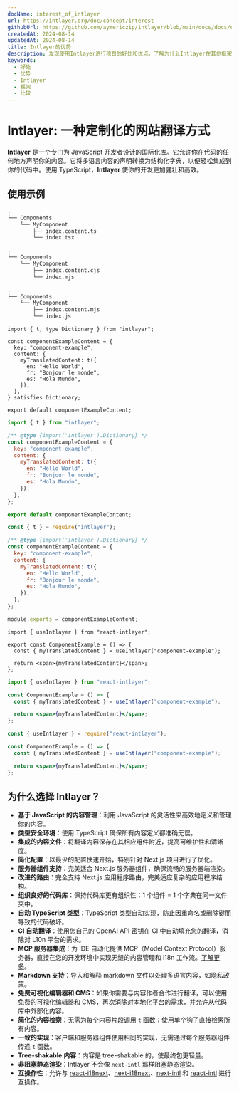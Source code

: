 ```yaml
---
docName: interest_of_intlayer
url: https://intlayer.org/doc/concept/interest
githubUrl: https://github.com/aymericzip/intlayer/blob/main/docs/docs/en/interest_of_intlayer.md
createdAt: 2024-08-14
updatedAt: 2024-08-14
title: Intlayer的优势
description: 发现使用Intlayer进行项目的好处和优点。了解为什么Intlayer在其他框架中脱颖而出。
keywords:
  - 好处
  - 优势
  - Intlayer
  - 框架
  - 比较
---
```


# Intlayer: 一种定制化的网站翻译方式

**Intlayer** 是一个专门为 JavaScript 开发者设计的国际化库。它允许你在代码的任何地方声明你的内容。它将多语言内容的声明转换为结构化字典，以便轻松集成到你的代码中。使用 TypeScript，**Intlayer** 使你的开发更加健壮和高效。

## 使用示例

```bash codeFormat="typescript"
.
└── Components
    └── MyComponent
        ├── index.content.ts
        └── index.tsx
```

```bash codeFormat="commonjs"
.
└── Components
    └── MyComponent
        ├── index.content.cjs
        └── index.mjs
```

```bash codeFormat="esm"
.
└── Components
    └── MyComponent
        ├── index.content.mjs
        └── index.js
```

```tsx fileName="./Components/MyComponent/index.content.ts" codeFormat="typescript"
import { t, type Dictionary } from "intlayer";

const componentExampleContent = {
  key: "component-example",
  content: {
    myTranslatedContent: t({
      en: "Hello World",
      fr: "Bonjour le monde",
      es: "Hola Mundo",
    }),
  },
} satisfies Dictionary;

export default componentExampleContent;
```

```jsx fileName="./Components/MyComponent/index.mjx" codeFormat="esm"
import { t } from "intlayer";

/** @type {import('intlayer').Dictionary} */
const componentExampleContent = {
  key: "component-example",
  content: {
    myTranslatedContent: t({
      en: "Hello World",
      fr: "Bonjour le monde",
      es: "Hola Mundo",
    }),
  },
};

export default componentExampleContent;
```

```jsx fileName="./Components/MyComponent/index.csx" codeFormat="commonjs"
const { t } = require("intlayer");

/** @type {import('intlayer').Dictionary} */
const componentExampleContent = {
  key: "component-example",
  content: {
    myTranslatedContent: t({
      en: "Hello World",
      fr: "Bonjour le monde",
      es: "Hola Mundo",
    }),
  },
};

module.exports = componentExampleContent;
```

```tsx fileName="./Components/MyComponent/index.tsx" codeFormat="typescript"
import { useIntlayer } from "react-intlayer";

export const ComponentExample = () => {
  const { myTranslatedContent } = useIntlayer("component-example");

  return <span>{myTranslatedContent}</span>;
};
```

```jsx fileName="./Components/MyComponent/index.mjx" codeFormat="esm"
import { useIntlayer } from "react-intlayer";

const ComponentExample = () => {
  const { myTranslatedContent } = useIntlayer("component-example");

  return <span>{myTranslatedContent}</span>;
};
```

```jsx fileName="./Components/MyComponent/index.csx" codeFormat="commonjs"
const { useIntlayer } = require("react-intlayer");

const ComponentExample = () => {
  const { myTranslatedContent } = useIntlayer("component-example");

  return <span>{myTranslatedContent}</span>;
};
```

## 为什么选择 Intlayer？

- **基于 JavaScript 的内容管理**：利用 JavaScript 的灵活性来高效地定义和管理你的内容。
- **类型安全环境**：使用 TypeScript 确保所有内容定义都准确无误。
- **集成的内容文件**：将翻译内容保存在其相应组件附近，提高可维护性和清晰度。
- **简化配置**：以最少的配置快速开始，特别针对 Next.js 项目进行了优化。
- **服务器组件支持**：完美适合 Next.js 服务器组件，确保流畅的服务器端渲染。
- **改进的路由**：完全支持 Next.js 应用程序路由，完美适应复杂的应用程序结构。
- **组织良好的代码库**：保持代码库更有组织性：1 个组件 = 1 个字典在同一文件夹中。
- **自动 TypeScript 类型**：TypeScript 类型自动实现，防止因重命名或删除键而导致的代码破坏。
- **CI 自动翻译**：使用您自己的 OpenAI API 密钥在 CI 中自动填充您的翻译，消除对 L10n 平台的需求。
- **MCP 服务器集成**：为 IDE 自动化提供 MCP（Model Context Protocol）服务器，直接在您的开发环境中实现无缝的内容管理和 i18n 工作流。[了解更多](https://github.com/aymericzip/intlayer/blob/main/docs/docs/en/mcp_server.md)。
- **Markdown 支持**：导入和解释 markdown 文件以处理多语言内容，如隐私政策。
- **免费可视化编辑器和 CMS**：如果你需要与内容作者合作进行翻译，可以使用免费的可视化编辑器和 CMS，再次消除对本地化平台的需求，并允许从代码库中外部化内容。
- **简化的内容检索**：无需为每个内容片段调用 `t` 函数；使用单个钩子直接检索所有内容。
- **一致的实现**：客户端和服务器组件使用相同的实现，无需通过每个服务器组件传递 `t` 函数。
- **Tree-shakable 内容**：内容是 tree-shakable 的，使最终包更轻量。
- **非阻塞静态渲染**：Intlayer 不会像 `next-intl` 那样阻塞静态渲染。
- **互操作性**：允许与 [react-i18next](https://github.com/aymericzip/intlayer/blob/main/docs/docs/en/intlayer_with_react-i18next.md)、[next-i18next](https://github.com/aymericzip/intlayer/blob/main/docs/docs/en/intlayer_with_next-i18next.md)、[next-intl](https://github.com/aymericzip/intlayer/blob/main/docs/docs/en/intlayer_with_next-intl.md) 和 [react-intl](https://github.com/aymericzip/intlayer/blob/main/docs/docs/en/intlayer_with_react-intl.md) 进行互操作。
